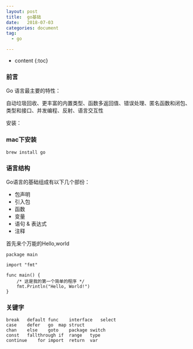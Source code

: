 ```yaml
---
layout: post
title:  go基础
date:   2018-07-03
categories: document
tag:
  - go

---
```

* content
{:toc}

### 前言

Go 语言最主要的特性：

自动垃圾回收、更丰富的内置类型、函数多返回值、错误处理、匿名函数和闭包、类型和接口、并发编程、反射、语言交互性

安装：

### mac下安装
```
brew install go
```
### 语言结构
Go语言的基础组成有以下几个部份：
+ 包声明
+ 引入包
+ 函数
+ 变量
+ 语句 & 表达式
+ 注释

首先来个万能的Hello,world

```
package main

import "fmt"

func main() {
	/* 这是我的第一个简单的程序 */
	fmt.Println("Hello, World!")
}
```

### 关键字

```
break	default	func	interface	select
case	defer	go	map	struct
chan	else	goto	package	switch
const	fallthrough	if	range	type
continue	for	import	return	var
```
